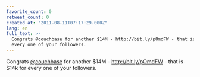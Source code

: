 ```yaml
---
favorite_count: 0
retweet_count: 0
created_at: "2011-08-11T07:17:29.000Z"
lang: en
full_text: >-
  Congrats @couchbase for another $14M - http://bit.ly/pOmdFW - that is $14k for
  every one of your followers.
---
```


Congrats [@couchbase](https://twitter.com/couchbase) for another $14M -
http://bit.ly/pOmdFW - that is $14k for every one of your followers.
